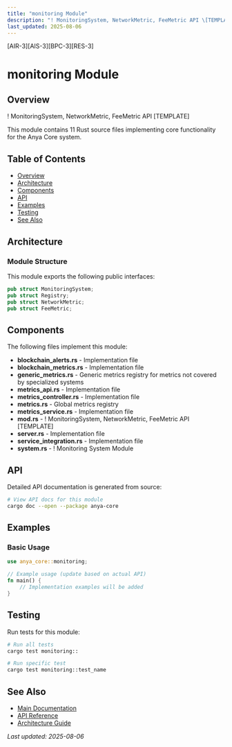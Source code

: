 ```yaml
---
title: "monitoring Module"
description: "! MonitoringSystem, NetworkMetric, FeeMetric API \[TEMPLATE\]"
last_updated: 2025-08-06
---
```


[AIR-3][AIS-3][BPC-3][RES-3]

# monitoring Module

## Overview

! MonitoringSystem, NetworkMetric, FeeMetric API \[TEMPLATE\]

This module contains 11 Rust source files implementing core functionality for the Anya Core system.

## Table of Contents

- [Overview](#overview)
- [Architecture](#architecture)
- [Components](#components)
- [API](#api)
- [Examples](#examples)
- [Testing](#testing)
- [See Also](#see-also)

## Architecture

### Module Structure

This module exports the following public interfaces:

```rust
pub struct MonitoringSystem;
pub struct Registry;
pub struct NetworkMetric;
pub struct FeeMetric;
```

## Components

The following files implement this module:

- **blockchain_alerts.rs** - Implementation file
- **blockchain_metrics.rs** - Implementation file
- **generic_metrics.rs** - Generic metrics registry for metrics not covered by specialized systems
- **metrics_api.rs** - Implementation file
- **metrics_controller.rs** - Implementation file
- **metrics.rs** - Global metrics registry
- **metrics_service.rs** - Implementation file
- **mod.rs** - ! MonitoringSystem, NetworkMetric, FeeMetric API \[TEMPLATE\]
- **server.rs** - Implementation file
- **service_integration.rs** - Implementation file
- **system.rs** - ! Monitoring System Module

## API

Detailed API documentation is generated from source:

```bash
# View API docs for this module
cargo doc --open --package anya-core
```

## Examples

### Basic Usage

```rust
use anya_core::monitoring;

// Example usage (update based on actual API)
fn main() {
    // Implementation examples will be added
}
```

## Testing

Run tests for this module:

```bash
# Run all tests
cargo test monitoring::

# Run specific test
cargo test monitoring::test_name
```

## See Also

- [Main Documentation](../README.md)
- [API Reference](../api/README.md)
- [Architecture Guide](../architecture/README.md)

*Last updated: 2025-08-06*
